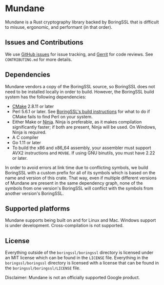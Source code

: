 <!-- Copyright 2018 Google LLC

Use of this source code is governed by an MIT-style
license that can be found in the LICENSE file or at
https://opensource.org/licenses/MIT. -->

# Mundane

Mundane is a Rust cryptography library backed by BoringSSL that is difficult
to misuse, ergonomic, and performant (in that order).

## Issues and Contributions

We use [GitHub issues](https://github.com/google/mundane/issues) for issue
tracking, and
[Gerrit](https://fuchsia-review.googlesource.com/admin/repos/mundane) for code
reviews. See `CONTRIBUTING.md` for more details.

## Dependencies

Mundane vendors a copy of the BoringSSL source, so BoringSSL does not need to be
installed locally in order to build. However, the BoringSSL build system has the
following dependencies:
- [CMake](https://cmake.org/download/) 2.8.11 or later
- Perl 5.6.1 or later. See [BoringSSL's build
  instructions](https://boringssl.googlesource.com/boringssl/+/master/BUILDING.md)
  for what to do if CMake fails to find Perl on your system.
- Either Make or [Ninja](https://ninja-build.org/). Ninja is preferable, as it
  makes compilation significantly faster; if both are present, Ninja will be
  used. On Windows, Ninja is required.
- A C compiler
- Go 1.11 or later
- To build the x86 and x86_64 assembly, your assembler must support AVX2
  instructions and `MOVBE`. If using GNU binutils, you must have 2.22 or later.

In order to avoid errors at link time due to conflicting symbols, we build
BoringSSL with a custom prefix for all of its symbols which is based on the name
and version of this crate. That way, even if multiple different versions of
Mundane are present in the same dependency graph, none of the symbols from one
version's BoringSSL will conflict with the symbols from another version's
BoringSSL.

## Supported platforms

Mundane supports being built on and for Linux and Mac. Windows support is under
development. Cross-compilation is not supported.

## License

Everything outside of the `boringssl/boringssl` directory is licensed under an
MIT license which can be found in the `LICENSE` file. Everything in the
`boringssl/boringssl` directory is licensed with a license that can be found in
the `boringssl/boringssl/LICENSE` file.

Disclaimer: Mundane is not an officially supported Google product.
